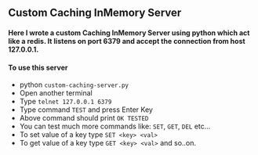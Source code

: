 ## Custom Caching InMemory Server

#### Here I wrote a custom Caching InMemory Server using python which act like a redis. It listens on port 6379 and accept the connection from host 127.0.0.1.

#### To use this server
- python `custom-caching-server.py`
- Open another terminal
- Type `telnet 127.0.0.1 6379`
- Type command `TEST` and press Enter Key
- Above command should print `OK TESTED`
- You can test much more commands like: `SET`, `GET`, `DEL` etc...
- To set value of a key type `SET <key> <val>`
- To get value of a key type `GET <key> <val>` and so..on.